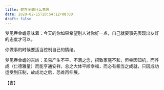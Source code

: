 ```yaml
---
title: 蛇吞金蟾什么意思
date: 2020-02-15T20:54:12+08:00
draft: false
---
```


梦见吞金蟾意味着：今天的你如果希望别人对你好一点，自己就要事先表现出友好的态度才可以。

你做事的时候要适当控制自己的情绪。

梦见吞金蟾的吉凶：虽易产生不平、不满之念，招致家庭不和，但幸因知机，而养成（仁德雅量）而能亨通安祥，总之大体平顺幸福，而必有相当之成就，只因成功运受到压制，故成功之后，恐难再伸展。

【吉】